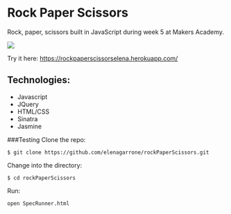 Rock Paper Scissors
=================
Rock, paper, scissors built in JavaScript during week 5 at Makers Academy.

<img src='http://i59.tinypic.com/oiur7c.png'>

Try it here: https://rockpaperscissorselena.herokuapp.com/

Technologies:
---------------
- Javascript
- JQuery
- HTML/CSS
- Sinatra
- Jasmine

###Testing
Clone the repo:
```shell
$ git clone https://github.com/elenagarrone/rockPaperScissors.git
```
Change into the directory:
```shell
$ cd rockPaperScissors
```
Run:
```shell
open SpecRunner.html
```